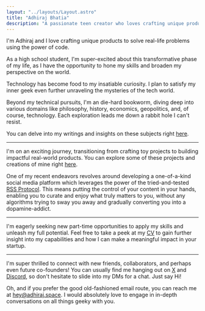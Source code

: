```yaml
---
layout: "../layouts/Layout.astro"
title: "Adhiraj Bhatia"
description: "A passionate teen creator who loves crafting unique products to solve real-life problems using the power of code."
---
```



I'm Adhiraj and I love crafting unique products to solve real-life problems using the power of code. 

As a high school student, I'm super-excited about this transformative phase of my life, as I have the opportunity to hone my skills and broaden my perspective on the world.

Technology has become food to my insatiable curiosity. I plan to satisfy my inner geek even further unraveling the mysteries of the tech world. 

Beyond my technical pursuits, I'm an die-hard bookworm, diving deep into various domains like philosophy, history, economics, geopolitics, and, of course, technology. Each exploration leads me down a rabbit hole I can't resist.

You can delve into my writings and insights on these subjects right [here](/posts/).

---

I'm on an exciting journey, transitioning from crafting toy projects to building impactful real-world products. You can explore some of these projects and creations of mine right [here](https://github.com/adhirajb1109/).

One of my recent endeavors revolves around developing a one-of-a-kind social media platform which leverages the power of the tried-and-tested [RSS Protocol](https://wikipedia.com/en/rss/). This means putting the control of your content in your hands, enabling you to curate and enjoy what truly matters to you, without any algorithms trying to sway you away and gradually converting you into a dopamine-addict.

---

I'm eagerly seeking new part-time opportunities to apply my skills and unleash my full potential. Feel free to take a peek at my [CV](https://read.cv/adhirajb1109) to gain further insight into my capabilities and how I can make a meaningful impact in your startup.

---

I'm super thrilled to connect with new friends, collaborators, and perhaps even future co-founders! You can usually find me hanging out on [X](https://x.com/adhirajb1109/) and [Discord](https://discord.com/users/876685465183473675/), so don't hesitate to slide into my DMs for a chat. Just say Hi!

Oh, and if you prefer the good old-fashioned email route, you can reach me at [hey@adhiraj.space](mailto:hey@adhiraj.space). I would absolutely love to engage in in-depth conversations on all things geeky with you.
